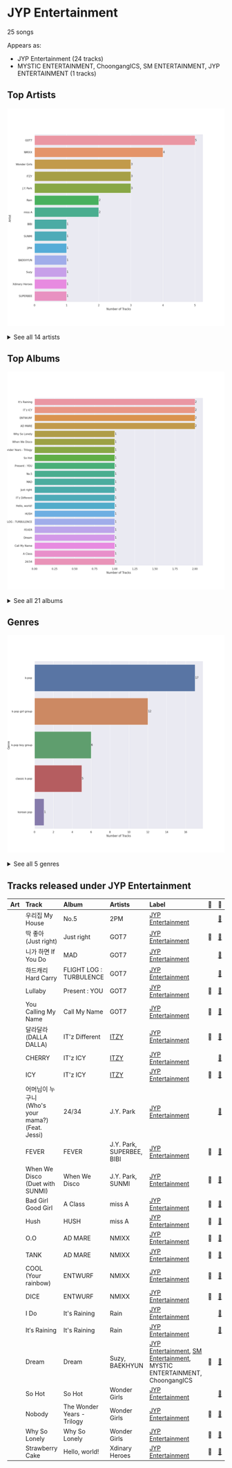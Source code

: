 # JYP Entertainment

25 songs

Appears as:
- JYP Entertainment (24 tracks)
- MYSTIC ENTERTAINMENT, ChoongangICS, SM ENTERTAINMENT, JYP ENTERTAINMENT (1 tracks)

## Top Artists

![Bar chart of top 14 artists](../images/labels/jyp_entertainment/artists.png)


<details>
<summary>See all 14 artists</summary>

|   Number of Tracks | Art                                                                                              | Artist                     | 🔗                                                           |
|-------------------:|:-------------------------------------------------------------------------------------------------|:---------------------------|:------------------------------------------------------------|
|                  5 | <img src="https://i.scdn.co/image/ab6761610000e5ebd90aa536055fe9806b3960e6" alt="" width="50" /> | GOT7                       | [🔗](https://open.spotify.com/artist/6nfDaffa50mKtEOwR8g4df) |
|                  4 | <img src="https://i.scdn.co/image/ab6761610000e5eb3202449ae19d68607e3f1530" alt="" width="50" /> | NMIXX                      | [🔗](https://open.spotify.com/artist/28ot3wh4oNmoFOdVajibBl) |
|                  3 | <img src="https://i.scdn.co/image/ab6761610000e5eb30a517d1b703c3eabdac2855" alt="" width="50" /> | Wonder Girls               | [🔗](https://open.spotify.com/artist/3Cv2vi3WTl8VZOTdrBkKdM) |
|                  3 | <img src="https://i.scdn.co/image/ab6761610000e5eb8ec4207332def07fec21874d" alt="" width="50" /> | [ITZY](../artists/itzy.md) | [🔗](https://open.spotify.com/artist/2KC9Qb60EaY0kW4eH68vr3) |
|                  3 | <img src="https://i.scdn.co/image/ab6761610000e5eb909ae20e6815f0b43dd86bb6" alt="" width="50" /> | J.Y. Park                  | [🔗](https://open.spotify.com/artist/1TTx0YcbKUtJIZY1HEnh9B) |
|                  2 | <img src="https://i.scdn.co/image/ab6772690000c46c10d90fee3240f733c26f161f" alt="" width="50" /> | Rain                       | [🔗](https://open.spotify.com/artist/5L4EafeXwZ0stGuPtGr5Tz) |
|                  2 | <img src="https://i.scdn.co/image/ab6761610000e5eb3b93ad49bde5a3655aef95cd" alt="" width="50" /> | miss A                     | [🔗](https://open.spotify.com/artist/1BEohdSWSBggmO979tzRwW) |
|                  1 | <img src="https://i.scdn.co/image/ab6761610000e5eb846662aa85d520b2442d3cd5" alt="" width="50" /> | BIBI                       | [🔗](https://open.spotify.com/artist/6UbmqUEgjLA6jAcXwbM1Z9) |
|                  1 | <img src="https://i.scdn.co/image/ab6761610000e5eb4a29246fa242d0b9f8de3b31" alt="" width="50" /> | SUNMI                      | [🔗](https://open.spotify.com/artist/6MoXcK2GyGg7FIyxPU5yW6) |
|                  1 | <img src="https://i.scdn.co/image/ab6761610000e5eb125d29add59b1d82aa236423" alt="" width="50" /> | 2PM                        | [🔗](https://open.spotify.com/artist/5iRPbkcPmqAFFwDUj6ywVS) |
|                  1 | <img src="https://i.scdn.co/image/ab6761610000e5eb1e2e0f17d257a40be0782f35" alt="" width="50" /> | BAEKHYUN                   | [🔗](https://open.spotify.com/artist/4ufh0WuMZh6y4Dmdnklvdl) |
|                  1 | <img src="https://i.scdn.co/image/ab67616d0000b273112b210accd05345a17a46f0" alt="" width="50" /> | Suzy                       | [🔗](https://open.spotify.com/artist/4U80LJd8sG6U9YTFP5izka) |
|                  1 | <img src="https://i.scdn.co/image/ab6761610000e5eb97b1b52f4710da5d65369b09" alt="" width="50" /> | Xdinary Heroes             | [🔗](https://open.spotify.com/artist/1khChLj7REGqjM043PlYyn) |
|                  1 | <img src="https://i.scdn.co/image/ab67616d0000b273bacc03160970480ac75c26c0" alt="" width="50" /> | SUPERBEE                   | [🔗](https://open.spotify.com/artist/0Q5XzDpn7DCI5jlubok4xb) |

</details>


## Top Albums

![Bar chart of top 21 albums](../images/labels/jyp_entertainment/albums.png)


<details>
<summary>See all 21 albums</summary>

|   Number of Tracks | Art                                                                                              | Album                      | 🔗                                                          |
|-------------------:|:-------------------------------------------------------------------------------------------------|:---------------------------|:-----------------------------------------------------------|
|                  2 | <img src="https://i.scdn.co/image/ab67616d0000b273d27c6b111cc35cae9bee87d6" alt="" width="50" /> | It's Raining               | [🔗](https://open.spotify.com/album/3oZ0ClkVrQS6pqb2VCCbhZ) |
|                  2 | <img src="https://i.scdn.co/image/ab67616d0000b2735a34da2654db7f75cee1d080" alt="" width="50" /> | IT'z ICY                   | [🔗](https://open.spotify.com/album/2y2Nuvvw5xNDYOunTSsgf1) |
|                  2 | <img src="https://i.scdn.co/image/ab67616d0000b273c8caa659d37a00d34cbd6359" alt="" width="50" /> | ENTWURF                    | [🔗](https://open.spotify.com/album/2WraNaeFiJAOFEozKoAtC6) |
|                  2 | <img src="https://i.scdn.co/image/ab67616d0000b2738d64ee7e356e13a96062bd0b" alt="" width="50" /> | AD MARE                    | [🔗](https://open.spotify.com/album/3AUtpZi3kqsEYDyQ0CCNiH) |
|                  1 | <img src="https://i.scdn.co/image/ab67616d0000b273018ac0665d32b08c76afd4cc" alt="" width="50" /> | Why So Lonely              | [🔗](https://open.spotify.com/album/3vCjRsRRGOLp8VCYPLXtDx) |
|                  1 | <img src="https://i.scdn.co/image/ab67616d0000b2731a984930c218438701634e11" alt="" width="50" /> | When We Disco              | [🔗](https://open.spotify.com/album/1PllJjUqafNlQ23eBqs511) |
|                  1 | <img src="https://i.scdn.co/image/ab67616d0000b2734802244fa0cf6d33eda5e748" alt="" width="50" /> | The Wonder Years - Trilogy | [🔗](https://open.spotify.com/album/61KwS8kiAywHkZ7gp4asTE) |
|                  1 | <img src="https://i.scdn.co/image/ab67616d0000b2739633cfd2e42a610f3dafa801" alt="" width="50" /> | So Hot                     | [🔗](https://open.spotify.com/album/31FkCs7l3VVYbapFtIjfYe) |
|                  1 | <img src="https://i.scdn.co/image/ab67616d0000b2734fa89604a84da7861228399b" alt="" width="50" /> | Present : YOU              | [🔗](https://open.spotify.com/album/5bZagDONazVp43sbHlf3RD) |
|                  1 | <img src="https://i.scdn.co/image/ab67616d0000b2730096339f4c20185bf521c12b" alt="" width="50" /> | No.5                       | [🔗](https://open.spotify.com/album/7il4UShdCQt4HcsAng0Om2) |
|                  1 | <img src="https://i.scdn.co/image/ab67616d0000b27366bcce2a19a9ccfd5d83f2a1" alt="" width="50" /> | MAD                        | [🔗](https://open.spotify.com/album/3MPrK5Op0AZAql78coCQLA) |
|                  1 | <img src="https://i.scdn.co/image/ab67616d0000b273a49014cd80722aa2ac64c87d" alt="" width="50" /> | Just right                 | [🔗](https://open.spotify.com/album/4159syQKTGC1JSJN4xBScv) |
|                  1 | <img src="https://i.scdn.co/image/ab67616d0000b2730e31e2a3b1516e79fbfe7486" alt="" width="50" /> | IT'z Different             | [🔗](https://open.spotify.com/album/0fUJLlrsG1MpTHr3MxPN9C) |
|                  1 | <img src="https://i.scdn.co/image/ab67616d0000b2733533304e73925a884af026ab" alt="" width="50" /> | Hello, world!              | [🔗](https://open.spotify.com/album/0Z5qdttvpyXKKNLdqeEs27) |
|                  1 | <img src="https://i.scdn.co/image/ab67616d0000b273362abddb1ef89c5dbc738fe6" alt="" width="50" /> | HUSH                       | [🔗](https://open.spotify.com/album/27FDExxvG3h3XCUcJVlVSY) |
|                  1 | <img src="https://i.scdn.co/image/ab67616d0000b273c2fd5798faa7d82dadb1b330" alt="" width="50" /> | FLIGHT LOG : TURBULENCE    | [🔗](https://open.spotify.com/album/4m7ocqdUZh1ohn3nxurMf0) |
|                  1 | <img src="https://i.scdn.co/image/ab67616d0000b27375ce3676994c95a025aeefac" alt="" width="50" /> | FEVER                      | [🔗](https://open.spotify.com/album/3pQEo2pmo1vKTkWbSbldBB) |
|                  1 | <img src="https://i.scdn.co/image/ab67616d0000b273112b210accd05345a17a46f0" alt="" width="50" /> | Dream                      | [🔗](https://open.spotify.com/album/7ciJtZ2tYXhKsndQ7bf7Vw) |
|                  1 | <img src="https://i.scdn.co/image/ab67616d0000b273e4d85babdbdecf2c21568ea0" alt="" width="50" /> | Call My Name               | [🔗](https://open.spotify.com/album/76B3bEVEuCnZTkwhOXdjmg) |
|                  1 | <img src="https://i.scdn.co/image/ab67616d0000b2730444d21d6cb2fcae0247ff60" alt="" width="50" /> | A Class                    | [🔗](https://open.spotify.com/album/6Ii2g2GfqTzkqtSCpsuA2X) |
|                  1 | <img src="https://i.scdn.co/image/ab67616d0000b2736ca0444983448696f2e2fd71" alt="" width="50" /> | 24/34                      | [🔗](https://open.spotify.com/album/7cPUxsJL1nMh87bld2LyTo) |

</details>


## Genres

![Bar chart of top 5 genres](../images/labels/jyp_entertainment/genres.png)


<details>
<summary>See all 5 genres</summary>

|   Number of Tracks | Genre                                             |
|-------------------:|:--------------------------------------------------|
|                 17 | [k-pop](../genres/k_pop.md)                       |
|                 12 | [k-pop girl group](../genres/k_pop_girl_group.md) |
|                  6 | [k-pop boy group](../genres/k_pop_boy_group.md)   |
|                  5 | classic k-pop                                     |
|                  1 | korean pop                                        |

</details>


## Tracks released under JYP Entertainment

| Art                                                                                              | Track                                     | Album                      | Artists                    | Label                                                                                                                  | 💚   | 🔗                                                          |
|:-------------------------------------------------------------------------------------------------|:------------------------------------------|:---------------------------|:---------------------------|:-----------------------------------------------------------------------------------------------------------------------|:----|:-----------------------------------------------------------|
| <img src="https://i.scdn.co/image/ab67616d0000b2730096339f4c20185bf521c12b" alt="" width="50" /> | 우리집 My House                              | No.5                       | 2PM                        | [JYP Entertainment](jyp_entertainment.md)                                                                              |     | [🔗](https://open.spotify.com/track/3nQ7liRYD6pXWAP0oVPtW2) |
| <img src="https://i.scdn.co/image/ab67616d0000b273a49014cd80722aa2ac64c87d" alt="" width="50" /> | 딱 좋아(Just right)                          | Just right                 | GOT7                       | [JYP Entertainment](jyp_entertainment.md)                                                                              | 💚   | [🔗](https://open.spotify.com/track/4ER58qECydWokIsgqtysWu) |
| <img src="https://i.scdn.co/image/ab67616d0000b27366bcce2a19a9ccfd5d83f2a1" alt="" width="50" /> | 니가 하면 If You Do                           | MAD                        | GOT7                       | [JYP Entertainment](jyp_entertainment.md)                                                                              |     | [🔗](https://open.spotify.com/track/5ypObuDXm2XT7ipEE5yZMr) |
| <img src="https://i.scdn.co/image/ab67616d0000b273c2fd5798faa7d82dadb1b330" alt="" width="50" /> | 하드캐리 Hard Carry                           | FLIGHT LOG : TURBULENCE    | GOT7                       | [JYP Entertainment](jyp_entertainment.md)                                                                              |     | [🔗](https://open.spotify.com/track/1xzCUpXSMnAbckUXDwBTlW) |
| <img src="https://i.scdn.co/image/ab67616d0000b2734fa89604a84da7861228399b" alt="" width="50" /> | Lullaby                                   | Present : YOU              | GOT7                       | [JYP Entertainment](jyp_entertainment.md)                                                                              | 💚   | [🔗](https://open.spotify.com/track/2iXvnjL5CH66UpnGjXHDmZ) |
| <img src="https://i.scdn.co/image/ab67616d0000b273e4d85babdbdecf2c21568ea0" alt="" width="50" /> | You Calling My Name                       | Call My Name               | GOT7                       | [JYP Entertainment](jyp_entertainment.md)                                                                              | 💚   | [🔗](https://open.spotify.com/track/6f4wghlwYWGLqGEIKc6HDQ) |
| <img src="https://i.scdn.co/image/ab67616d0000b2730e31e2a3b1516e79fbfe7486" alt="" width="50" /> | 달라달라 (DALLA DALLA)                        | IT'z Different             | [ITZY](../artists/itzy.md) | [JYP Entertainment](jyp_entertainment.md)                                                                              | 💚   | [🔗](https://open.spotify.com/track/0GU5GuJQQEnnREO2FxnVPT) |
| <img src="https://i.scdn.co/image/ab67616d0000b2735a34da2654db7f75cee1d080" alt="" width="50" /> | CHERRY                                    | IT'z ICY                   | [ITZY](../artists/itzy.md) | [JYP Entertainment](jyp_entertainment.md)                                                                              |     | [🔗](https://open.spotify.com/track/3Ef2Sr4U0oehtcozO23yUN) |
| <img src="https://i.scdn.co/image/ab67616d0000b2735a34da2654db7f75cee1d080" alt="" width="50" /> | ICY                                       | IT'z ICY                   | [ITZY](../artists/itzy.md) | [JYP Entertainment](jyp_entertainment.md)                                                                              | 💚   | [🔗](https://open.spotify.com/track/7zFBtYAVURF3bUVqEQ6UUu) |
| <img src="https://i.scdn.co/image/ab67616d0000b2736ca0444983448696f2e2fd71" alt="" width="50" /> | 어머님이 누구니 (Who's your mama?) (Feat. Jessi) | 24/34                      | J.Y. Park                  | [JYP Entertainment](jyp_entertainment.md)                                                                              |     | [🔗](https://open.spotify.com/track/7Hjmz2XTMCuFvKBSfvrtC5) |
| <img src="https://i.scdn.co/image/ab67616d0000b27375ce3676994c95a025aeefac" alt="" width="50" /> | FEVER                                     | FEVER                      | J.Y. Park, SUPERBEE, BIBI  | [JYP Entertainment](jyp_entertainment.md)                                                                              | 💚   | [🔗](https://open.spotify.com/track/0x9Vpw90j9fDb669IydnHL) |
| <img src="https://i.scdn.co/image/ab67616d0000b2731a984930c218438701634e11" alt="" width="50" /> | When We Disco (Duet with SUNMI)           | When We Disco              | J.Y. Park, SUNMI           | [JYP Entertainment](jyp_entertainment.md)                                                                              | 💚   | [🔗](https://open.spotify.com/track/6t9nnPyEZfjcn1aLJ4l9AK) |
| <img src="https://i.scdn.co/image/ab67616d0000b2730444d21d6cb2fcae0247ff60" alt="" width="50" /> | Bad Girl Good Girl                        | A Class                    | miss A                     | [JYP Entertainment](jyp_entertainment.md)                                                                              | 💚   | [🔗](https://open.spotify.com/track/7kTKAdVVlDxve6Qr7Hm7Qc) |
| <img src="https://i.scdn.co/image/ab67616d0000b273362abddb1ef89c5dbc738fe6" alt="" width="50" /> | Hush                                      | HUSH                       | miss A                     | [JYP Entertainment](jyp_entertainment.md)                                                                              | 💚   | [🔗](https://open.spotify.com/track/0K2UTvyyBPSmr0IccCWNZm) |
| <img src="https://i.scdn.co/image/ab67616d0000b2738d64ee7e356e13a96062bd0b" alt="" width="50" /> | O.O                                       | AD MARE                    | NMIXX                      | [JYP Entertainment](jyp_entertainment.md)                                                                              | 💚   | [🔗](https://open.spotify.com/track/3lrNsPdn98i6rxO142pLT6) |
| <img src="https://i.scdn.co/image/ab67616d0000b2738d64ee7e356e13a96062bd0b" alt="" width="50" /> | TANK                                      | AD MARE                    | NMIXX                      | [JYP Entertainment](jyp_entertainment.md)                                                                              | 💚   | [🔗](https://open.spotify.com/track/3ucx0k0IosRjrsmQc34zUW) |
| <img src="https://i.scdn.co/image/ab67616d0000b273c8caa659d37a00d34cbd6359" alt="" width="50" /> | COOL (Your rainbow)                       | ENTWURF                    | NMIXX                      | [JYP Entertainment](jyp_entertainment.md)                                                                              | 💚   | [🔗](https://open.spotify.com/track/6SYVnDzwzMmTGqW13DSiZA) |
| <img src="https://i.scdn.co/image/ab67616d0000b273c8caa659d37a00d34cbd6359" alt="" width="50" /> | DICE                                      | ENTWURF                    | NMIXX                      | [JYP Entertainment](jyp_entertainment.md)                                                                              | 💚   | [🔗](https://open.spotify.com/track/1QpwvWMQGdOgA8MXXfgs4H) |
| <img src="https://i.scdn.co/image/ab67616d0000b273d27c6b111cc35cae9bee87d6" alt="" width="50" /> | I Do                                      | It's Raining               | Rain                       | [JYP Entertainment](jyp_entertainment.md)                                                                              |     | [🔗](https://open.spotify.com/track/2g05KWuVd5Rixv1YtSSTog) |
| <img src="https://i.scdn.co/image/ab67616d0000b273d27c6b111cc35cae9bee87d6" alt="" width="50" /> | It′s Raining                              | It's Raining               | Rain                       | [JYP Entertainment](jyp_entertainment.md)                                                                              |     | [🔗](https://open.spotify.com/track/7gH0gjbvNKZJtryOUNW2Yt) |
| <img src="https://i.scdn.co/image/ab67616d0000b273112b210accd05345a17a46f0" alt="" width="50" /> | Dream                                     | Dream                      | Suzy, BAEKHYUN             | [JYP Entertainment](jyp_entertainment.md), [SM Entertainment](sm_entertainment.md), MYSTIC ENTERTAINMENT, ChoongangICS | 💚   | [🔗](https://open.spotify.com/track/3JBnDOUd18QKjDqSYuOfpm) |
| <img src="https://i.scdn.co/image/ab67616d0000b2739633cfd2e42a610f3dafa801" alt="" width="50" /> | So Hot                                    | So Hot                     | Wonder Girls               | [JYP Entertainment](jyp_entertainment.md)                                                                              |     | [🔗](https://open.spotify.com/track/6ZizEG2wtzeHrgKEv1eBmD) |
| <img src="https://i.scdn.co/image/ab67616d0000b2734802244fa0cf6d33eda5e748" alt="" width="50" /> | Nobody                                    | The Wonder Years - Trilogy | Wonder Girls               | [JYP Entertainment](jyp_entertainment.md)                                                                              | 💚   | [🔗](https://open.spotify.com/track/7C3JLAmQzy9SnTZjKcdzCA) |
| <img src="https://i.scdn.co/image/ab67616d0000b273018ac0665d32b08c76afd4cc" alt="" width="50" /> | Why So Lonely                             | Why So Lonely              | Wonder Girls               | [JYP Entertainment](jyp_entertainment.md)                                                                              | 💚   | [🔗](https://open.spotify.com/track/3mKK73NhylzXdHV4qZGxI4) |
| <img src="https://i.scdn.co/image/ab67616d0000b2733533304e73925a884af026ab" alt="" width="50" /> | Strawberry Cake                           | Hello, world!              | Xdinary Heroes             | [JYP Entertainment](jyp_entertainment.md)                                                                              | 💚   | [🔗](https://open.spotify.com/track/6E8EAroyZLFR80NO8Ucliy) |
